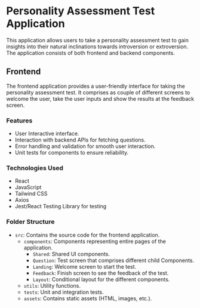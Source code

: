 # Personality Assessment Test Application

This application allows users to take a personality assessment test to gain insights into their natural inclinations towards introversion or extroversion. The application consists of both frontend and backend components.


## Frontend

The frontend application provides a user-friendly interface for taking the personality assessment test. It comprises as couple of different screens to welcome the user, take the user inputs and show the results at the feedback screen.

### Features

- User Interactive interface.
- Interaction with backend APIs for fetching questions.
- Error handling and validation for smooth user interaction.
- Unit tests for components to ensure reliability.

### Technologies Used

- React
- JavaScript
- Tailwind CSS
- Axios
- Jest/React Testing Library for testing

### Folder Structure

- `src`: Contains the source code for the frontend application.
  - `components`: Components representing entire pages of the application.
    - `Shared`: Shared UI components.
    - `Question`: Test screen that comprises different child Components.
    - `Landing`: Welcome screen to start the test.
    - `Feedback`: Finish screen to see the feedback of the test.
    - `Layout`: Conditional layout for the different components.
  - `utils`: Utility functions.
  - `tests`: Unit and integration tests.
  - `assets`: Contains static assets (HTML, images, etc.).
